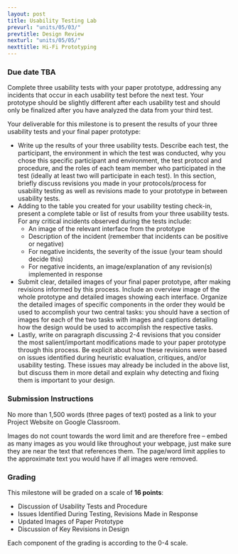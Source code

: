 ```yaml
---
layout: post
title: Usability Testing Lab
prevurl: "units/05/03/"
prevtitle: Design Review
nexturl: "units/05/05/"
nexttitle: Hi-Fi Prototyping
---
```


### Due date TBA

Complete three usability tests with your paper prototype, addressing any incidents that occur in each usability test before the next test. Your prototype should be slightly different after each usability test and should only be finalized after you have analyzed the data from your third test. 

Your deliverable for this milestone is to present the results of your three usability tests and your final paper prototype:

  - Write up the results of your three usability tests. Describe each test, the participant, the environment in which the test was conducted, why you chose this specific participant and environment, the test protocol and procedure, and the roles of each team member who participated in the test (ideally at least two will participate in each test). In this section, briefly discuss revisions you made in your protocols/process for usability testing as well as revisions made to your prototype in between usability tests.
  - Adding to the table you created for your usability testing check-in, present a complete table or list of results from your three usability tests. For any critical incidents observed during the tests include:
    - An image of the relevant interface from the prototype
    - Description of the incident (remember that incidents can be positive or negative)
    - For negative incidents, the severity of the issue (your team should decide this)
    - For negative incidents, an image/explanation of any revision(s) implemented in response
  - Submit clear, detailed images of your final paper prototype, after making revisions informed by this process. Include an overview image of the whole prototype and detailed images showing each interface. Organize the detailed images of specific components in the order they would be used to accomplish your two central tasks: you should have a section of images for each of the two tasks with images and captions detailing how the design would be used to accomplish the respective tasks.
  - Lastly, write on paragraph discussing 2-4 revisions that you consider the most salient/important modifications made to your paper prototype through this process. Be explicit about how these revisions were based on issues identified during heuristic evaluation, critiques, and/or usability testing. These issues may already be included in the above list, but discuss them in more detail and explain why detecting and fixing them is important to your design.

### Submission Instructions

No more than 1,500 words (three pages of text) posted as a link to your Project Website on Google Classroom.

Images do not count towards the word limit and are therefore free – embed as many images as you would like throughout your webpage, just make sure they are near the text that references them. The page/word limit applies to the approximate text you would have if all images were removed.

### Grading

This milestone will be graded on a scale of **16 points**:

  - Discussion of Usability Tests and Procedure
  - Issues Identified During Testing, Revisions Made in Response
  - Updated Images of Paper Prototype
  - Discussion of Key Revisions in Design

Each component of the grading is according to the 0-4 scale. 
